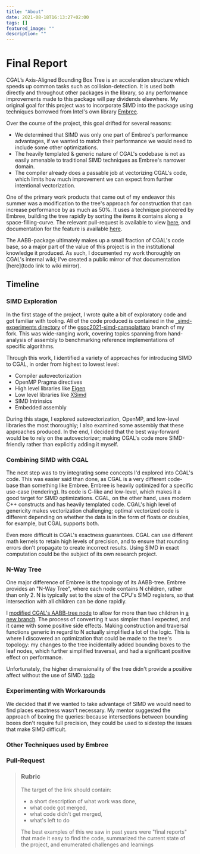 ```yaml
---
title: "About"
date: 2021-08-18T16:13:27+02:00
tags: []
featured_image: ""
description: ""
---
```


# Final Report

CGAL’s Axis-Aligned Bounding Box Tree is an acceleration structure 
which speeds up common tasks such as collision-detection. 
It is used both directly and throughout other packages in the library, 
so any performance improvements made to this package will pay dividends elsewhere. 
My original goal for this project was to incorporate SIMD into the package
using techniques borrowed from Intel's own library [Embree](https://www.embree.org/).

Over the course of the project, this goal drifted for several reasons:
- We determined that SIMD was only one part of Embree's performance advantages,
  if we wanted to match their performance we would need to include some other optimizations. 
- The heavily templated & generic nature of CGAL's codebase is not as easily amenable to traditional SIMD techniques 
  as Embree's narrower domain.
- The compiler already does a passable job at vectorizing CGAL's code, 
  which limits how much improvement we can expect from further intentional vectorization.

One of the primary work products that came out of my endeavor this summer was a modification to the 
tree's approach for construction that can increase performance by as much as 50%.
It uses a technique pioneered by Embree, 
building the tree rapidly by sorting the items it contains along a space-filling-curve.
The relevant pull-request is available to view [here](https://github.com/CGAL/cgal/pull/5893),
and documentation for the feature is available [here](https://cgal.github.io/5893/v1/AABB_tree/classCGAL_1_1AABB__traits__construct__by__sorting.html).

The AABB-package ultimately makes up a small fraction of CGAL's code base,
so a major part of the value of this project is in the institutional knowledge it produced.
As such, I documented my work thoroughly on CGAL's internal wiki;
I've created a public mirror of that documentation [here](todo link to wiki mirror).

## Timeline

### SIMD Exploration

In the first stage of the project, I wrote quite a bit of exploratory code and got familiar with tooling.
All of the code produced is contained in the 
[_simd-experiments directory](https://github.com/JacksonCampolattaro/cgal/tree/gsoc2021-simd-campolattaro/_simd-experiments)
of the [gsoc2021-simd-campolattaro](https://github.com/JacksonCampolattaro/cgal/tree/gsoc2021-simd-campolattaro)
branch of my fork.
This was wide-ranging work, covering topics spanning from hand-analysis of assembly 
to benchmarking reference implementations of specific algorithms.

Through this work, I identified a variety of approaches for introducing SIMD to CGAL, 
in order from highest to lowest level:
- Compiler autovectorization
- OpenMP Pragma directives
- High level libraries like [Eigen](https://eigen.tuxfamily.org/index.php?title=Main_Page)
- Low level libraries like [XSimd](https://xsimd.readthedocs.io/en/latest/)
- SIMD Intrinsics
- Embedded assembly

During this stage, I explored autovectorization, OpenMP, and low-level libraries the most thoroughly;
I also examined some assembly that these approaches produced.
In the end, I decided that the best way-forward would be to rely on the autovectorizer;
making CGAL's code more SIMD-friendly rather than explicitly adding it myself.

### Combining SIMD with CGAL

The next step was to try integrating some concepts I'd explored into CGAL's code.
This was easier said than done, as CGAL is a very different code-base than something like Embree.
Embree is heavily optimized for a specific use-case (rendering). 
Its code is C-like and low-level, which makes it a good target for SIMD optimizations.
CGAL, on the other hand, uses modern C++ constructs and has heavily templated code.
CGAL's high level of genericity makes vectorization challenging;
optimal vectorized code is different depending on whether the data is in the form of 
floats or doubles, for example, but CGAL supports both.

Even more difficult is CGAL's exactness guarantees. 
CGAL can use different math kernels to retain high levels of precision,
and to ensure that rounding errors don't propagate to create incorrect results.
Using SIMD in exact computation could be the subject of its own research project.

### N-Way Tree

One major difference of Embree is the topology of its AABB-tree.
Embree provides an "N-Way Tree", where each node contains N children, rather than only 2.
N is typically set to the size of the CPU's SIMD registers, so that intersection with all children can be done rapidly.

I [modified CGAL's AABB-tree node](https://github.com/JacksonCampolattaro/cgal/blob/n-way-splits/AABB_tree/include/CGAL/internal/AABB_tree/AABB_node.h)
to allow for more than two children in [a new branch](https://github.com/JacksonCampolattaro/cgal/tree/n-way-splits).
The process of converting it was simpler than I expected,
and it came with some positive side effects.
Making construction and traversal functions generic in regard to N actually simplified a lot of the logic.
This is where I discovered an optimization that could be made to the tree's topology:
my changes to the tree incidentally added bounding boxes to the leaf nodes, 
which further simplified traversal, and had a significant positive effect on performance.

Unfortunately, the higher dimensionality of the tree didn't provide a positive affect without the use of SIMD.
[todo]()

### Experimenting with Workarounds

We decided that if we wanted to take advantage of SIMD we would need to find places exactness wasn't necessary.
My mentor suggested the approach of boxing the queries:
because intersections between bounding boxes don't require full precision, 
they could be used to sidestep the issues that make SIMD difficult.

### Other Techniques used by Embree

### Pull-Request

> ### Rubric
> 
> The target of the link should contain: 
> - a short description of what work was done, 
> - what code got merged, 
> - what code didn't get merged, 
> - what's left to do
> 
> The best examples of this we saw in past years were "final reports" that made it easy to find the code, summarized the current state of the project, and enumerated challenges and learnings